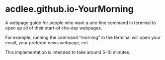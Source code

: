 # acdlee.github.io-YourMorning

A webpage guide for people who want a one-line command in terminal to 
open up all of their start-of-the-day webpages. 

For example, running the command "morning" in the terminal will open
your email, your prefered news webpage, ect.

This implementation is intended to take around 5-10 minutes. 
